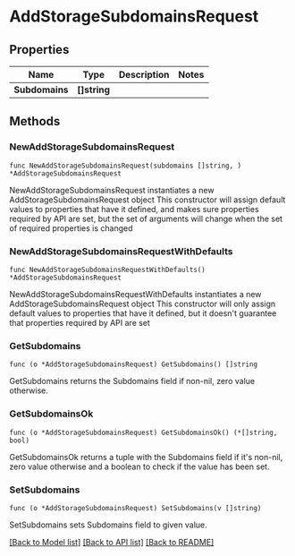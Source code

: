 # AddStorageSubdomainsRequest

## Properties

Name | Type | Description | Notes
------------ | ------------- | ------------- | -------------
**Subdomains** | **[]string** |  | 

## Methods

### NewAddStorageSubdomainsRequest

`func NewAddStorageSubdomainsRequest(subdomains []string, ) *AddStorageSubdomainsRequest`

NewAddStorageSubdomainsRequest instantiates a new AddStorageSubdomainsRequest object
This constructor will assign default values to properties that have it defined,
and makes sure properties required by API are set, but the set of arguments
will change when the set of required properties is changed

### NewAddStorageSubdomainsRequestWithDefaults

`func NewAddStorageSubdomainsRequestWithDefaults() *AddStorageSubdomainsRequest`

NewAddStorageSubdomainsRequestWithDefaults instantiates a new AddStorageSubdomainsRequest object
This constructor will only assign default values to properties that have it defined,
but it doesn't guarantee that properties required by API are set

### GetSubdomains

`func (o *AddStorageSubdomainsRequest) GetSubdomains() []string`

GetSubdomains returns the Subdomains field if non-nil, zero value otherwise.

### GetSubdomainsOk

`func (o *AddStorageSubdomainsRequest) GetSubdomainsOk() (*[]string, bool)`

GetSubdomainsOk returns a tuple with the Subdomains field if it's non-nil, zero value otherwise
and a boolean to check if the value has been set.

### SetSubdomains

`func (o *AddStorageSubdomainsRequest) SetSubdomains(v []string)`

SetSubdomains sets Subdomains field to given value.



[[Back to Model list]](../README.md#documentation-for-models) [[Back to API list]](../README.md#documentation-for-api-endpoints) [[Back to README]](../README.md)


